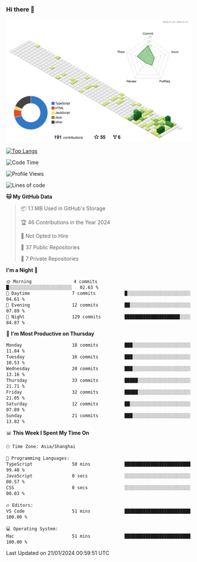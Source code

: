 ### Hi there 👋

![](./profile-3d-contrib/profile-green-animate.svg)

 

[![Top Langs](https://github-readme-stats.vercel.app/api/top-langs/?username=tonyljx)](https://github.com/anuraghazra/github-readme-stats)


 

<!--START_SECTION:waka-->
![Code Time](http://img.shields.io/badge/Code%20Time-118%20hrs%204%20mins-blue)

![Profile Views](http://img.shields.io/badge/Profile%20Views-30-blue)

![Lines of code](https://img.shields.io/badge/From%20Hello%20World%20I%27ve%20Written-246.1%20thousand%20lines%20of%20code-blue)

**🐱 My GitHub Data** 

> 📦 1.1 MB Used in GitHub's Storage 
 > 
> 🏆 46 Contributions in the Year 2024
 > 
> 🚫 Not Opted to Hire
 > 
> 📜 37 Public Repositories 
 > 
> 🔑 7 Private Repositories 
 > 
**I'm a Night 🦉** 

```text
🌞 Morning                4 commits           █░░░░░░░░░░░░░░░░░░░░░░░░   02.63 % 
🌆 Daytime                7 commits           █░░░░░░░░░░░░░░░░░░░░░░░░   04.61 % 
🌃 Evening                12 commits          ██░░░░░░░░░░░░░░░░░░░░░░░   07.89 % 
🌙 Night                  129 commits         █████████████████████░░░░   84.87 % 
```
📅 **I'm Most Productive on Thursday** 

```text
Monday                   18 commits          ███░░░░░░░░░░░░░░░░░░░░░░   11.84 % 
Tuesday                  16 commits          ███░░░░░░░░░░░░░░░░░░░░░░   10.53 % 
Wednesday                20 commits          ███░░░░░░░░░░░░░░░░░░░░░░   13.16 % 
Thursday                 33 commits          █████░░░░░░░░░░░░░░░░░░░░   21.71 % 
Friday                   32 commits          █████░░░░░░░░░░░░░░░░░░░░   21.05 % 
Saturday                 12 commits          ██░░░░░░░░░░░░░░░░░░░░░░░   07.89 % 
Sunday                   21 commits          ███░░░░░░░░░░░░░░░░░░░░░░   13.82 % 
```


📊 **This Week I Spent My Time On** 

```text
🕑︎ Time Zone: Asia/Shanghai

💬 Programming Languages: 
TypeScript               50 mins             █████████████████████████   99.40 % 
JavaScript               0 secs              ░░░░░░░░░░░░░░░░░░░░░░░░░   00.57 % 
CSS                      0 secs              ░░░░░░░░░░░░░░░░░░░░░░░░░   00.03 % 

🔥 Editors: 
VS Code                  51 mins             █████████████████████████   100.00 % 

💻 Operating System: 
Mac                      51 mins             █████████████████████████   100.00 % 
```


 Last Updated on 21/01/2024 00:59:51 UTC
<!--END_SECTION:waka-->

